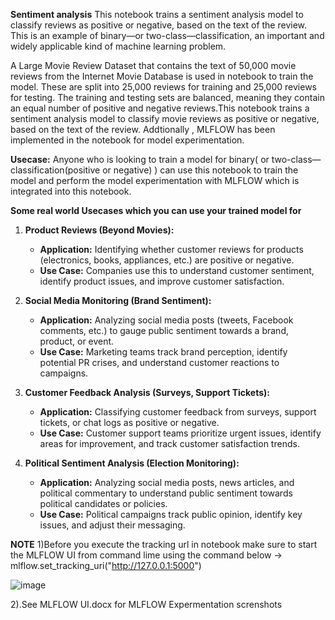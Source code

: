 **Sentiment analysis**
This notebook trains a sentiment analysis model to classify reviews as positive or negative, based on the text of the review. This is an example of binary—or two-class—classification, an important and widely applicable kind of machine learning problem.

A Large Movie Review Dataset that contains the text of 50,000 movie reviews from the Internet Movie Database is used in notebook to train the model. These are split into 25,000 reviews for training and 25,000 reviews for testing. The training and testing sets are balanced, meaning they contain an equal number of positive and negative reviews.This notebook trains a sentiment analysis model to classify movie reviews as positive or negative, based on the text of the review. Addtionally , MLFLOW has been implemented in the notebook for model experimentation.


**Usecase:**
Anyone who is looking to train a model for binary( or two-class—classification(positive or negative) )  can use this notebook to train the model and perform the model experimentation with MLFLOW which is integrated into this notebook.

**Some real world Usecases which you can use your trained model for**

1.  **Product Reviews (Beyond Movies):**
    * **Application:** Identifying whether customer reviews for products (electronics, books, appliances, etc.) are positive or negative.
    * **Use Case:** Companies use this to understand customer sentiment, identify product issues, and improve customer satisfaction.

2.  **Social Media Monitoring (Brand Sentiment):**
    * **Application:** Analyzing social media posts (tweets, Facebook comments, etc.) to gauge public sentiment towards a brand, product, or event.
    * **Use Case:** Marketing teams track brand perception, identify potential PR crises, and understand customer reactions to campaigns.

3.  **Customer Feedback Analysis (Surveys, Support Tickets):**
    * **Application:** Classifying customer feedback from surveys, support tickets, or chat logs as positive or negative.
    * **Use Case:** Customer support teams prioritize urgent issues, identify areas for improvement, and track customer satisfaction trends.

4.  **Political Sentiment Analysis (Election Monitoring):**
    * **Application:** Analyzing social media posts, news articles, and political commentary to understand public sentiment towards political candidates or policies.
    * **Use Case:** Political campaigns track public opinion, identify key issues, and adjust their messaging.
  
**NOTE**
1)Before you execute the tracking url in notebook make sure to start the MLFLOW UI from command lime using the command below
-> mlflow.set_tracking_uri("http://127.0.0.1:5000")

![image](https://github.com/user-attachments/assets/23ec696c-1836-4e14-addd-ca777103f8d8)

2).See MLFLOW UI.docx for MLFLOW Expermentation screnshots





